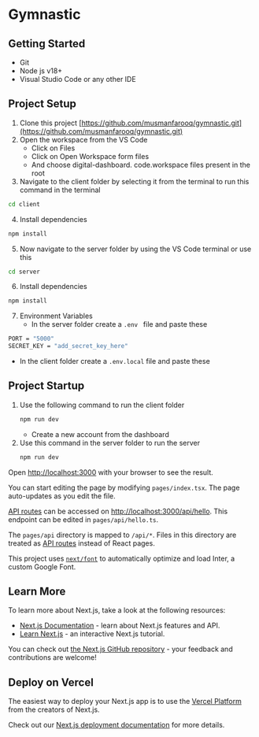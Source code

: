 # Gymnastic

## Getting Started

- Git
- Node js v18+
- Visual Studio Code or any other IDE

## Project Setup

1. Clone this project [https://github.com/musmanfarooq/gymnastic.git](https://github.com/musmanfarooq/gymnastic.git)
2. Open the workspace from the VS Code
   - Click on Files
   - Click on Open Workspace form files
   - And choose digital-dashboard. code.workspace files present in the root
3. Navigate to the client folder by selecting it from the terminal to run this command in the terminal

```bash
cd client
```

4. Install dependencies

```bash
npm install
```

5. Now navigate to the server folder by using the VS Code terminal or use this

```bash
cd server
```

6. Install dependencies

```bash
npm install
```

7. Environment Variables
   - In the server folder create a `.env ` file and paste these

```bash
PORT = "5000"
SECRET_KEY = "add_secret_key_here"

```

- In the client folder create a `.env.local` file and paste these


## Project Startup

1. Use the following command to run the client folder
   ```bash
   npm run dev
   ```
   - Create a new account from the dashboard
2. Use this command in the server folder to run the server
   ```bash
   npm run dev
   ```

Open [http://localhost:3000](http://localhost:3000) with your browser to see the result.

You can start editing the page by modifying `pages/index.tsx`. The page auto-updates as you edit the file.

[API routes](https://nextjs.org/docs/api-routes/introduction) can be accessed on [http://localhost:3000/api/hello](http://localhost:3000/api/hello). This endpoint can be edited in `pages/api/hello.ts`.

The `pages/api` directory is mapped to `/api/*`. Files in this directory are treated as [API routes](https://nextjs.org/docs/api-routes/introduction) instead of React pages.

This project uses [`next/font`](https://nextjs.org/docs/basic-features/font-optimization) to automatically optimize and load Inter, a custom Google Font.

## Learn More

To learn more about Next.js, take a look at the following resources:

- [Next.js Documentation](https://nextjs.org/docs) - learn about Next.js features and API.
- [Learn Next.js](https://nextjs.org/learn) - an interactive Next.js tutorial.

You can check out [the Next.js GitHub repository](https://github.com/vercel/next.js/) - your feedback and contributions are welcome!

## Deploy on Vercel

The easiest way to deploy your Next.js app is to use the [Vercel Platform](https://vercel.com/new?utm_medium=default-template&filter=next.js&utm_source=create-next-app&utm_campaign=create-next-app-readme) from the creators of Next.js.

Check out our [Next.js deployment documentation](https://nextjs.org/docs/deployment) for more details.
